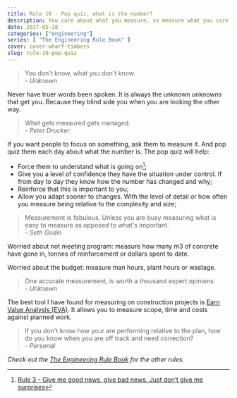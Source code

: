 ```yaml
---
title: Rule 10 - Pop quiz, what is the number?
description: You care about what you measure, so measure what you care about.
date: 2017-05-18
categories: ["engineering"]
series: [ "The Engineering Rule Book" ]
cover: cover-wharf-timbers
slug: rule-10-pop-quiz
---
```

> You don't know, what you don't know.<br/><cite>- Unknown</cite>

Never have truer words been spoken. It is always the unknown unknowns that get you. Because they blind side you when you are looking the other way.

> What gets measured gets managed.<br/><cite>- Peter Drucker</cite>

If you want people to focus on something, ask them to measure it. And pop quiz them each day about what the number is. The pop quiz will help:

* Force them to understand what is going on[^rule3];
* Give you a level of confidence they have the situation under control. If from day to day they know how the number has changed and why;
* Reinforce that this is important to you;
* Allow you adapt sooner to changes. With the level of detail or how often you measure being relative to the complexity and size;

> Measurement is fabulous. Unless you are busy measuring what is easy to measure as opposed to what's important.<br/><cite>  - Seth Godin</cite>

Worried about not meeting program: measure how many m3 of concrete have gone in, tonnes of reinforcement or dollars spent to date.

Worried about the budget: measure man hours, plant hours or wastage.

> One accurate measurement, is worth a thousand expert opinions.<br/><cite>- Unknown</cite>

The best tool I have found for measuring on construction projects is [Earn Value Analysis (EVA)](https://en.wikipedia.org/wiki/Earned_value_management). It allows you to measure scope, time and costs against planned work.

> If you don't know how your are performing relative to the plan, how do you know when you are off track and need correction?<br/><cite> - Personal</cite>

_Check out the [The Engineering Rule Book](/series/the-engineering-rule-book) for the other rules._

[^rule3]: [Rule 3 - Give me good news, give bad news. Just don’t give me surprises](/blog/rule-3-dont-give-me-surprises)